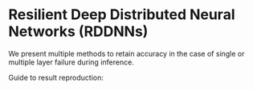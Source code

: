 # Resilient Deep Distributed Neural Networks (RDDNNs)
We present multiple methods to retain accuracy in the case of single or multiple layer failure during inference.

Guide to result reproduction:

